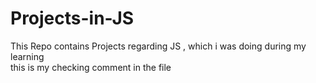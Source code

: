 # Projects-in-JS
This Repo contains Projects regarding JS , which i was doing during my learning
<br>
this is my checking comment in the file
